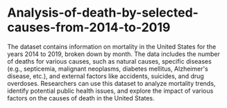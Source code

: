 # Analysis-of-death-by-selected-causes-from-2014-to-2019

The dataset contains information on mortality in the United States for the years 2014 to 2019, broken down by month. The data includes the number of deaths for various causes, such as natural causes, specific diseases (e.g., septicemia, malignant neoplasms, diabetes mellitus, Alzheimer's disease, etc.), and external factors like accidents, suicides, and drug overdoses. Researchers can use this dataset to analyze mortality trends, identify potential public health issues, and explore the impact of various factors on the causes of death in the United States.
